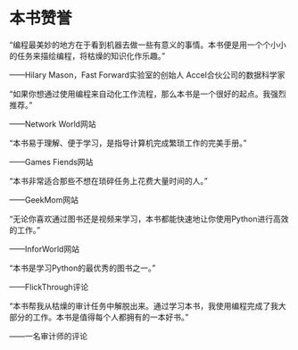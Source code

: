 # 本书赞誉

“编程最美妙的地方在于看到机器去做一些有意义的事情。本书便是用一个个小小的任务来描绘编程，将枯燥的知识化作乐趣。”

——Hilary Mason，Fast Forward实验室的创始人 Accel合伙公司的数据科学家

“如果你想通过使用编程来自动化工作流程，那么本书是一个很好的起点。我强烈推荐。”

——Network World网站

“本书易于理解、便于学习，是指导计算机完成繁琐工作的完美手册。”

——Games Fiends网站

“本书非常适合那些不想在琐碎任务上花费大量时间的人。”

——GeekMom网站

“无论你喜欢通过图书还是视频来学习，本书都能快速地让你使用Python进行高效的工作。”

——InforWorld网站

“本书是学习Python的最优秀的图书之一。”

——FlickThrough评论

“本书帮我从枯燥的审计任务中解脱出来。通过学习本书，我使用编程完成了我大部分的工作。本书是值得每个人都拥有的一本好书。”

——一名审计师的评论



